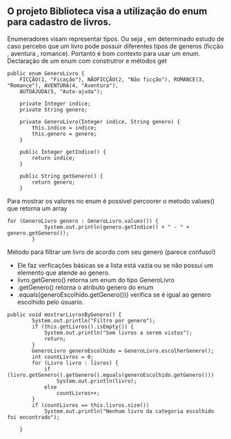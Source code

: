 ## O projeto Biblioteca visa a utilização do enum para cadastro de livros.
Enumeradores visam representar tipos. Ou seja , em determinado estudo de caso percebo que um livro pode possuir diferentes tipos de generos (ficção , aventura , romance). Portanto é bom contexto para usar um enum.
Declaração de um enum com construtror e métodos get
```
public enum GeneroLivro {
	FICÇÃO(1, "Ficação"), NÃOFICÇÃO(2, "Não ficção"), ROMANCE(3, "Romance"), AVENTURA(4, "Aventura"),
	AUTOAJUDA(5, "Auto-ajuda");

	private Integer indice;
	private String genero;

	private GeneroLivro(Integer indice, String genero) {
		this.indice = indice;
		this.genero = genero;
	}

	public Integer getIndice() {
		return indice;
	}

	public String getGenero() {
		return genero;
	}

```
Para mostrar os valores no enum é possivel percoorer o metodo values() que retorna um array
```
for (GeneroLivro genero : GeneroLivro.values()) {
			System.out.println(genero.getIndice() + " - " + genero.getGenero());
		}
```
Método para filtrar um livro de acordo com seu genero (parece confuso!)
* Ele faz verficações básicas se a lista está vazia ou se não possui um elemento que atende ao genero.
* livro.getGenero() retorna um enum do tipo GeneroLivro
* .getGenero() retorna o atributo genero do enum
* .equals(generoEscolhido.getGenero())) verifica se é igual ao genero escolhido pelo úsuario.
```
public void mostrarLivrosByGenero() {
		System.out.println("Filtro por genero");
		if (this.getLivros().isEmpty()) {
			System.out.println("Sem livros a serem vistos");
			return;
		}
		GeneroLivro generoEscolhido = GeneroLivro.escolherGenero();
		int countLivros = 0;
		for (Livro livro : livros) {
			if (livro.getGenero().getGenero().equals(generoEscolhido.getGenero()))
				System.out.println(livro);
			else
				countLivros++;
		}
		if (countLivros == this.livros.size())
			System.out.println("Nenhum livro da categoria escolhido foi encontrado");

	}
```

